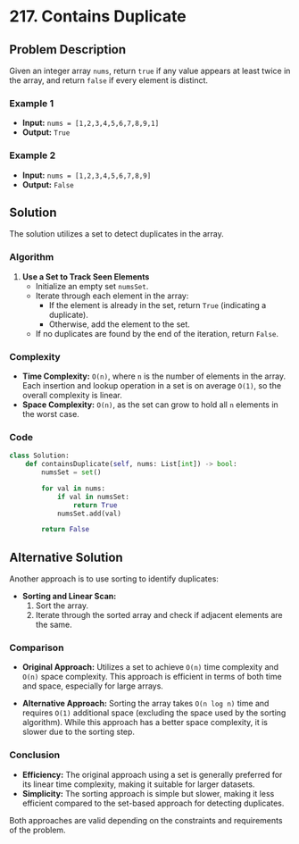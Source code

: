 # 217. Contains Duplicate

## Problem Description
Given an integer array `nums`, return `true` if any value appears at least twice in the array, and return `false` if every element is distinct.

### Example 1
- **Input:** `nums = [1,2,3,4,5,6,7,8,9,1]`
- **Output:** `True`

### Example 2
- **Input:** `nums = [1,2,3,4,5,6,7,8,9]`
- **Output:** `False`

## Solution
The solution utilizes a set to detect duplicates in the array.

### Algorithm

1. **Use a Set to Track Seen Elements**
   - Initialize an empty set `numsSet`.
   - Iterate through each element in the array:
     - If the element is already in the set, return `True` (indicating a duplicate).
     - Otherwise, add the element to the set.
   - If no duplicates are found by the end of the iteration, return `False`.

### Complexity
- **Time Complexity:** `O(n)`, where `n` is the number of elements in the array. Each insertion and lookup operation in a set is on average `O(1)`, so the overall complexity is linear.
- **Space Complexity:** `O(n)`, as the set can grow to hold all `n` elements in the worst case.

### Code

```python
class Solution:
    def containsDuplicate(self, nums: List[int]) -> bool:
        numsSet = set()

        for val in nums:
            if val in numsSet:
                return True
            numsSet.add(val)

        return False
```

## Alternative Solution
Another approach is to use sorting to identify duplicates:
- **Sorting and Linear Scan:**
  1. Sort the array.
  2. Iterate through the sorted array and check if adjacent elements are the same.

### Comparison

- **Original Approach:** Utilizes a set to achieve `O(n)` time complexity and `O(n)` space complexity. This approach is efficient in terms of both time and space, especially for large arrays.

- **Alternative Approach:** Sorting the array takes `O(n log n)` time and requires `O(1)` additional space (excluding the space used by the sorting algorithm). While this approach has a better space complexity, it is slower due to the sorting step.

### Conclusion
- **Efficiency:** The original approach using a set is generally preferred for its linear time complexity, making it suitable for larger datasets.
- **Simplicity:** The sorting approach is simple but slower, making it less efficient compared to the set-based approach for detecting duplicates.

Both approaches are valid depending on the constraints and requirements of the problem.
